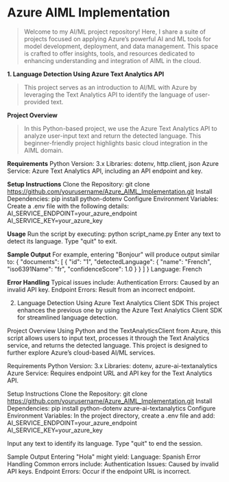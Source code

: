 # Azure AIML Implementation
> Welcome to my AI/ML project repository! Here, I share a suite of projects focused on applying Azure’s powerful AI and ML tools for model development, deployment, and data management. This space is crafted to offer insights, tools, and resources dedicated to enhancing understanding and integration of AIML in the cloud.

**1. Language Detection Using Azure Text Analytics API**
> This project serves as an introduction to AI/ML with Azure by leveraging the Text Analytics API to identify the language of user-provided text.

**Project Overview**
> In this Python-based project, we use the Azure Text Analytics API to analyze user-input text and return the detected language. This beginner-friendly project highlights basic cloud integration in the AIML domain.

**Requirements**
Python Version: 3.x
Libraries: dotenv, http.client, json
Azure Service: Azure Text Analytics API, including an API endpoint and key.

**Setup Instructions**
Clone the Repository: git clone https://github.com/yourusername/Azure_AIML_Implementation.git
Install Dependencies: pip install python-dotenv
Configure Environment Variables:
Create a .env file with the following details: 
AI_SERVICE_ENDPOINT=your_azure_endpoint
AI_SERVICE_KEY=your_azure_key

**Usage**
Run the script by executing: python script_name.py
Enter any text to detect its language. Type "quit" to exit.

**Sample Output**
For example, entering "Bonjour" will produce output similar to:
{
  "documents": [
    {
      "id": "1",
      "detectedLanguage": {
        "name": "French",
        "iso6391Name": "fr",
        "confidenceScore": 1.0
      }
    }
  ]
}
Language: French

**Error Handling**
Typical issues include:
Authentication Errors: Caused by an invalid API key.
Endpoint Errors: Result from an incorrect endpoint.


2. Language Detection Using Azure Text Analytics Client SDK
This project enhances the previous one by using the Azure Text Analytics Client SDK for streamlined language detection.

Project Overview
Using Python and the TextAnalyticsClient from Azure, this script allows users to input text, processes it through the Text Analytics service, and returns the detected language. This project is designed to further explore Azure’s cloud-based AI/ML services.

Requirements
Python Version: 3.x
Libraries: dotenv, azure-ai-textanalytics
Azure Service: Requires endpoint URL and API key for the Text Analytics API.

Setup Instructions
Clone the Repository: git clone https://github.com/yourusername/Azure_AIML_Implementation.git
Install Dependencies: pip install python-dotenv azure-ai-textanalytics
Configure Environment Variables:
In the project directory, create a .env file and add: 
AI_SERVICE_ENDPOINT=your_azure_endpoint
AI_SERVICE_KEY=your_azure_key

Input any text to identify its language. Type "quit" to end the session.

Sample Output
Entering "Hola" might yield:
Language: Spanish
Error Handling
Common errors include:
Authentication Issues: Caused by invalid API keys.
Endpoint Errors: Occur if the endpoint URL is incorrect.
